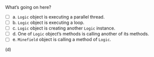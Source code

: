 <panel header="{{ icon_Q_A }} What’s going on here?">
<question>

What’s going on here?

<pic src="{{baseUrl}}/modeling/modelingBehaviors/sequenceDiagramsIntermediate/images/exerciseDiagram.png" height="170" />
<p/>

- [ ] a. `Logic` object is executing a parallel thread.
- [ ] b. `Logic` object is executing a loop.
- [ ] c. `Logic` object  is creating another `Logic` instance.
- [ ] d. One of `Logic` object’s methods is calling another of its methods.
- [ ] e. `Minefield` object is calling a method of `Logic`.

<div slot="answer">

(d)

</div>
</question>
</panel>
